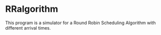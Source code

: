 # RRalgorithm
This program is a simulator for a Round Robin Scheduling Algorithm with different arrival times.
